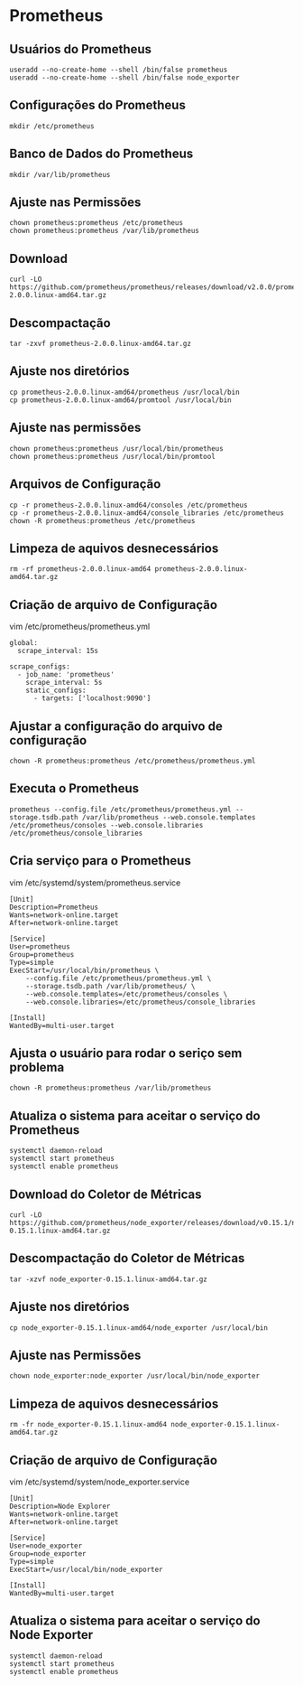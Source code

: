 # Prometheus

## Usuários do Prometheus
```
useradd --no-create-home --shell /bin/false prometheus
useradd --no-create-home --shell /bin/false node_exporter
```

## Configurações do Prometheus
```
mkdir /etc/prometheus
```

## Banco de Dados do Prometheus
```
mkdir /var/lib/prometheus
```

## Ajuste nas Permissões
```
chown prometheus:prometheus /etc/prometheus
chown prometheus:prometheus /var/lib/prometheus
```

## Download
```
curl -LO https://github.com/prometheus/prometheus/releases/download/v2.0.0/prometheus-2.0.0.linux-amd64.tar.gz
```

## Descompactação
```
tar -zxvf prometheus-2.0.0.linux-amd64.tar.gz
```

## Ajuste nos diretórios
```
cp prometheus-2.0.0.linux-amd64/prometheus /usr/local/bin
cp prometheus-2.0.0.linux-amd64/promtool /usr/local/bin
```

## Ajuste nas permissões
```
chown prometheus:prometheus /usr/local/bin/prometheus
chown prometheus:prometheus /usr/local/bin/promtool
```

## Arquivos de Configuração
```
cp -r prometheus-2.0.0.linux-amd64/consoles /etc/prometheus
cp -r prometheus-2.0.0.linux-amd64/console_libraries /etc/prometheus
chown -R prometheus:prometheus /etc/prometheus
```

## Limpeza de aquivos desnecessários
```
rm -rf prometheus-2.0.0.linux-amd64 prometheus-2.0.0.linux-amd64.tar.gz
```

## Criação de arquivo de Configuração
vim /etc/prometheus/prometheus.yml

```
global:
  scrape_interval: 15s

scrape_configs:
  - job_name: 'prometheus'
    scrape_interval: 5s
    static_configs:
      - targets: ['localhost:9090']
```

## Ajustar a configuração do arquivo de configuração
```
chown -R prometheus:prometheus /etc/prometheus/prometheus.yml
```

## Executa o Prometheus
```
prometheus --config.file /etc/prometheus/prometheus.yml --storage.tsdb.path /var/lib/prometheus --web.console.templates /etc/prometheus/consoles --web.console.libraries /etc/prometheus/console_libraries
```

## Cria serviço para o Prometheus
vim /etc/systemd/system/prometheus.service
```
[Unit]
Description=Prometheus
Wants=network-online.target
After=network-online.target

[Service]
User=prometheus
Group=prometheus
Type=simple
ExecStart=/usr/local/bin/prometheus \
	--config.file /etc/prometheus/prometheus.yml \
	--storage.tsdb.path /var/lib/prometheus/ \
	--web.console.templates=/etc/prometheus/consoles \
	--web.console.libraries=/etc/prometheus/console_libraries

[Install]
WantedBy=multi-user.target
```

## Ajusta o usuário para rodar o seriço sem problema
```
chown -R prometheus:prometheus /var/lib/prometheus
```

## Atualiza o sistema para aceitar o serviço do Prometheus
```
systemctl daemon-reload
systemctl start prometheus
systemctl enable prometheus
```

## Download do Coletor de Métricas
```
curl -LO https://github.com/prometheus/node_exporter/releases/download/v0.15.1/node_exporter-0.15.1.linux-amd64.tar.gz
```

## Descompactação do Coletor de Métricas
```
tar -xzvf node_exporter-0.15.1.linux-amd64.tar.gz
```

## Ajuste nos diretórios
```
cp node_exporter-0.15.1.linux-amd64/node_exporter /usr/local/bin
```

## Ajuste nas Permissões
```
chown node_exporter:node_exporter /usr/local/bin/node_exporter
```

## Limpeza de aquivos desnecessários
```
rm -fr node_exporter-0.15.1.linux-amd64 node_exporter-0.15.1.linux-amd64.tar.gz
```

## Criação de arquivo de Configuração
vim /etc/systemd/system/node_exporter.service

```
[Unit]
Description=Node Explorer
Wants=network-online.target
After=network-online.target

[Service]
User=node_exporter
Group=node_exporter
Type=simple
ExecStart=/usr/local/bin/node_exporter

[Install]
WantedBy=multi-user.target
```

## Atualiza o sistema para aceitar o serviço do Node Exporter
```
systemctl daemon-reload
systemctl start prometheus
systemctl enable prometheus
